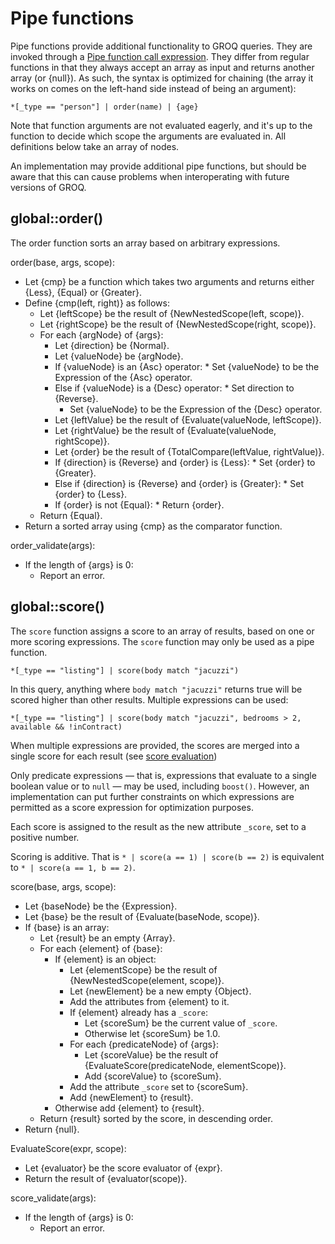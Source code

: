 # Pipe functions

Pipe functions provide additional functionality to GROQ queries. They are invoked through a [Pipe function call expression](#sec-Pipe-function-call-expression). They differ from regular functions in that they always accept an array as input and returns another array (or {null}). As such, the syntax is optimized for chaining (the array it works on comes on the left-hand side instead of being an argument):

```example
*[_type == "person"] | order(name) | {age}
```

Note that function arguments are not evaluated eagerly, and it's up to the function to decide which scope the arguments are evaluated in. All definitions below take an array of nodes.

An implementation may provide additional pipe functions, but should be aware that this can cause problems when interoperating with future versions of GROQ.

## global::order()

The order function sorts an array based on arbitrary expressions.

order(base, args, scope):

- Let {cmp} be a function which takes two arguments and returns either {Less}, {Equal} or {Greater}.
- Define {cmp(left, right)} as follows:
  - Let {leftScope} be the result of {NewNestedScope(left, scope)}.
  - Let {rightScope} be the result of {NewNestedScope(right, scope)}.
  - For each {argNode} of {args}:
    - Let {direction} be {Normal}.
    - Let {valueNode} be {argNode}.
    - If {valueNode} is an {Asc} operator: \* Set {valueNode} to be the Expression of the {Asc} operator.
    - Else if {valueNode} is a {Desc} operator: \* Set direction to {Reverse}.
      - Set {valueNode} to be the Expression of the {Desc} operator.
    - Let {leftValue} be the result of {Evaluate(valueNode, leftScope)}.
    - Let {rightValue} be the result of {Evaluate(valueNode, rightScope)}.
    - Let {order} be the result of {TotalCompare(leftValue, rightValue)}.
    - If {direction} is {Reverse} and {order} is {Less}: \* Set {order} to {Greater}.
    - Else if {direction} is {Reverse} and {order} is {Greater}: \* Set {order} to {Less}.
    - If {order} is not {Equal}: \* Return {order}.
  - Return {Equal}.
- Return a sorted array using {cmp} as the comparator function.

order_validate(args):

- If the length of {args} is 0:
  - Report an error.

## global::score()

The `score` function assigns a score to an array of results, based on one or more scoring expressions. The `score` function may only be used as a pipe function.

```example
*[_type == "listing"] | score(body match "jacuzzi")
```

In this query, anything where `body match "jacuzzi"` returns true will be scored higher than other results. Multiple expressions can be used:

```example
*[_type == "listing"] | score(body match "jacuzzi", bedrooms > 2, available && !inContract)
```

When multiple expressions are provided, the scores are merged into a single score for each result (see [score evaluation](#sec-Score-evaluation))

Only predicate expressions — that is, expressions that evaluate to a single boolean value or to `null` — may be used, including `boost()`. However, an implementation can put further constraints on which expressions are permitted as a score expression for optimization purposes.

Each score is assigned to the result as the new attribute `_score`, set to a positive number.

Scoring is additive. That is `* | score(a == 1) | score(b == 2)` is equivalent to `* | score(a == 1, b == 2)`.

score(base, args, scope):

- Let {baseNode} be the {Expression}.
- Let {base} be the result of {Evaluate(baseNode, scope)}.
- If {base} is an array:
  - Let {result} be an empty {Array}.
  - For each {element} of {base}:
    - If {element} is an object:
      - Let {elementScope} be the result of {NewNestedScope(element, scope)}.
      - Let {newElement} be a new empty {Object}.
      - Add the attributes from {element} to it.
      - If {element} already has a `_score`:
        - Let {scoreSum} be the current value of `_score`.
        - Otherwise let {scoreSum} be 1.0.
      - For each {predicateNode} of {args}:
        - Let {scoreValue} be the result of {EvaluateScore(predicateNode, elementScope)}.
        - Add {scoreValue} to {scoreSum}.
      - Add the attribute `_score` set to {scoreSum}.
      - Add {newElement} to {result}.
    - Otherwise add {element} to {result}.
  - Return {result} sorted by the score, in descending order.
- Return {null}.

EvaluateScore(expr, scope):

- Let {evaluator} be the score evaluator of {expr}.
- Return the result of {evaluator(scope)}.

score_validate(args):

- If the length of {args} is 0:
  - Report an error.
